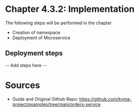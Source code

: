 # Chapter 4.3.2: Implementation

The following steps will be performed in the chapter

* Creation of namespace
* Deployment of Microservice

## Deployment steps

-- Add steps here --

# Sources

- Guide and Original Github Repo: https://github.com/kyma-project/examples/tree/main/orders-service